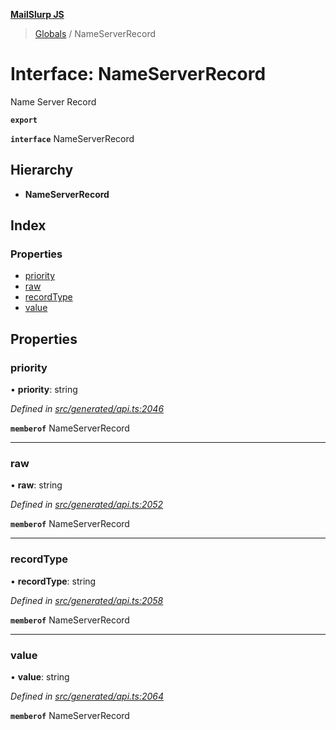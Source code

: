 **[MailSlurp JS](../README.md)**

> [Globals](../README.md) / NameServerRecord

# Interface: NameServerRecord

Name Server Record

**`export`** 

**`interface`** NameServerRecord

## Hierarchy

* **NameServerRecord**

## Index

### Properties

* [priority](nameserverrecord.md#priority)
* [raw](nameserverrecord.md#raw)
* [recordType](nameserverrecord.md#recordtype)
* [value](nameserverrecord.md#value)

## Properties

### priority

•  **priority**: string

*Defined in [src/generated/api.ts:2046](https://github.com/mailslurp/mailslurp-client/blob/65d1444/src/generated/api.ts#L2046)*

**`memberof`** NameServerRecord

___

### raw

•  **raw**: string

*Defined in [src/generated/api.ts:2052](https://github.com/mailslurp/mailslurp-client/blob/65d1444/src/generated/api.ts#L2052)*

**`memberof`** NameServerRecord

___

### recordType

•  **recordType**: string

*Defined in [src/generated/api.ts:2058](https://github.com/mailslurp/mailslurp-client/blob/65d1444/src/generated/api.ts#L2058)*

**`memberof`** NameServerRecord

___

### value

•  **value**: string

*Defined in [src/generated/api.ts:2064](https://github.com/mailslurp/mailslurp-client/blob/65d1444/src/generated/api.ts#L2064)*

**`memberof`** NameServerRecord
